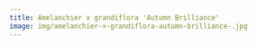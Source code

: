 ```yaml
---
title: Amelanchier x grandiflora 'Autumn Brilliance'
image: img/amelanchier-×-grandiflora-autumn-brilliance-.jpg
---
```


